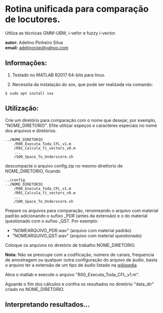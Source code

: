 # Rotina unificada para comparação de locutores.

Utiliza as técnicas GMM-UBM, i-vefor e fuzzy i-vector.

__autor:__ Adelino Pinheiro Silva\
__email:__ adelinocpp@yahoo.com

## Informações: 

1. Testado no MATLAB R2017 64-bits para linux.

2. Necessita da instalação do sox, que pode ser realizada via comando:

```console
$ sudo apt install sox
```
## Utilização:

Crie um diretório para comparação com o nome que desejar, por exemplo, "NOME_DIRETORIO". Efite utilizar espeços e caracteres especiais no nome dos arquivos e diretórios.

```
../NOME_DIRETORIO
    /R00_Executa_Toda_CFL_v1.m
    /R01_Calcula_fi_vectors_v0.m
    ...
    /S00_Space_To_Underscore.sh
```

descompacte o arquivo config.zip no mesmo diretŕorio de NOME_DIRETORIO, ficando
```
../config
../NOME_DIRETORIO
    /R00_Executa_Toda_CFL_v1.m
    /R01_Calcula_fi_vectors_v0.m
    ...
    /S00_Space_To_Underscore.sh
```

Prepare os arquivos para comparação, renomeando o arquivo com material padrão adicionando o sufixo _PDR (antes da extensão) e o do material questionado com o sufixo _QST. Por exemplo:

* "NOMEARQUIVO_PDR.wav" (arquivo com material padrão)
* "NOMEARQUIVO_QST.wav" (arquivo com material questionado)

Coloque os arquivos no diretório de trabalho NOME_DIRETORIO. 

__Nota:__ Não se preocupe com a codificação, número de canais, frequencia de amostragem ou qualquer outra configuração do arquivo de áudio, basta o arquivo ter a extensão de um tipo de áudio listado na [wikipedia](https://en.wikipedia.org/wiki/Audio_file_format)

Abra o matlab e execute o arquivo "R00_Executa_Toda_CFL_v1.m".

Aguarde o fim dos cálculos e confira os resultados no diretório "data_dir" criado no NOME_DIRETORIO.

## Interpretando resultados...

